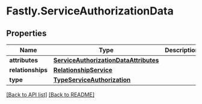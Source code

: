 # Fastly.ServiceAuthorizationData

## Properties

Name | Type | Description | Notes
------------ | ------------- | ------------- | -------------
**attributes** | [**ServiceAuthorizationDataAttributes**](ServiceAuthorizationDataAttributes.md) |  | [optional] 
**relationships** | [**RelationshipService**](RelationshipService.md) |  | [optional] 
**type** | [**TypeServiceAuthorization**](TypeServiceAuthorization.md) |  | [optional] 



[[Back to API list]](../../README.md#endpoints) [[Back to README]](../../README.md)

